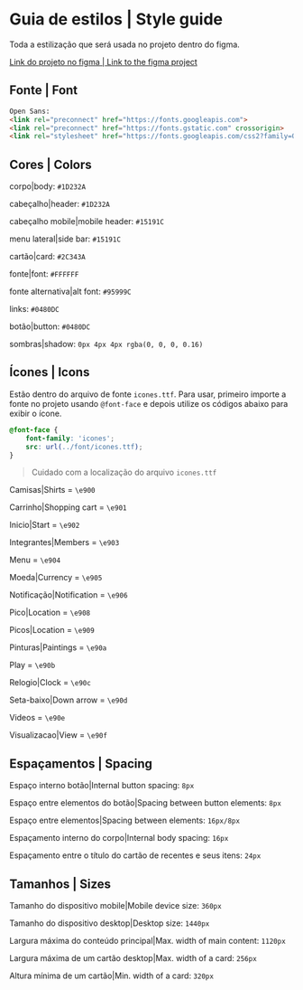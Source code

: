 # Guia de estilos | Style guide

Toda a estilização que será usada no projeto dentro do figma.

[Link do projeto no figma | Link to the figma project](https://www.figma.com/file/ibWktwVpnog76rMYOdVhks/Dispondo-elementos-com-flexbox-e-grid?node-id=54%3A2358)

## Fonte | Font

```html
Open Sans:
<link rel="preconnect" href="https://fonts.googleapis.com">
<link rel="preconnect" href="https://fonts.gstatic.com" crossorigin>
<link rel="stylesheet" href="https://fonts.googleapis.com/css2?family=Open+Sans:wght@400;600;700&display=swap">
```

## Cores | Colors

corpo|body: `#1D232A`

cabeçalho|header: `#1D232A`

cabeçalho mobile|mobile header: `#15191C`

menu lateral|side bar: `#15191C`

cartão|card: `#2C343A`

fonte|font: `#FFFFFF`

fonte alternativa|alt font: `#95999C`

links: `#0480DC`

botão|button: `#0480DC`

sombras|shadow: `0px 4px 4px rgba(0, 0, 0, 0.16)`

## Ícones | Icons

Estão dentro do arquivo de fonte `icones.ttf`. Para usar, primeiro importe a fonte no projeto usando `@font-face` e depois utilize os códigos abaixo para exibir o ícone.

```css
@font-face {
    font-family: 'icones';
    src: url(../font/icones.ttf);
}
```

> Cuidado com a localização do arquivo `icones.ttf`

Camisas|Shirts = `\e900`

Carrinho|Shopping cart = `\e901`

Inicio|Start = `\e902`

Integrantes|Members = `\e903`

Menu = `\e904`

Moeda|Currency = `\e905`

Notificação|Notification = `\e906`

Pico|Location = `\e908`

Picos|Location = `\e909`

Pinturas|Paintings = `\e90a`

Play = `\e90b`

Relogio|Clock = `\e90c`

Seta-baixo|Down arrow = `\e90d`

Videos = `\e90e`

Visualizacao|View = `\e90f`

## Espaçamentos | Spacing

Espaço interno botão|Internal button spacing: `8px`

Espaço entre elementos do botão|Spacing between button elements: `8px`

Espaço entre elementos|Spacing between elements: `16px/8px`

Espaçamento interno do corpo|Internal body spacing: `16px`

Espaçamento entre o título do cartão de recentes e seus itens: `24px`

## Tamanhos | Sizes

Tamanho do dispositivo mobile|Mobile device size: `360px`

Tamanho do dispositivo desktop|Desktop size: `1440px`

Largura máxima do conteúdo principal|Max. width of main content: `1120px`

Largura máxima de um cartão desktop|Max. width of a card: `256px`

Altura mínima de um cartão|Min. width of a card: `320px`